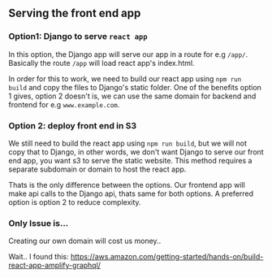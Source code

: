 Serving the front end app
-------------------------

### Option1: Django to serve `react app`

In this option, the Django app will serve our app in a route for e.g `/app/`. Basically the route `/app` will load react app's index.html.

In order for this to work, we need to build our react app using `npm run build` and copy the files to Django's static folder. One of the benefits option 1 gives, option 2 doesn't is, we can use the same domain for backend and frontend for e.g `www.example.com`.

### Option 2: deploy front end in S3

We still need to build the react app using `npm run build`, but we will not copy that to Django, in other words, we don't want Django to serve our front end app, you want s3 to serve the static website. This method requires a separate subdomain or domain to host the react app.

Thats is the only difference between the options. Our frontend app will make api calls to the Django api, thats same for both options. A preferred option is option 2 to reduce complexity.

### Only Issue is...
Creating our own domain will cost us money..

Wait.. I found this: https://aws.amazon.com/getting-started/hands-on/build-react-app-amplify-graphql/
